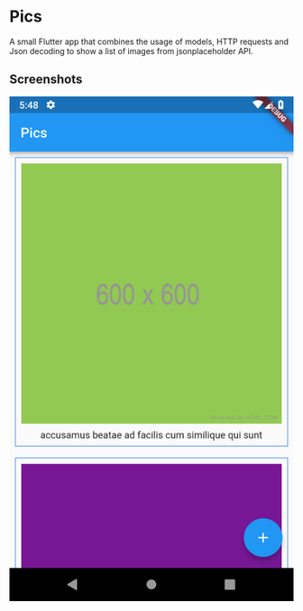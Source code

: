 # Pics

A small Flutter app that combines the usage of models, HTTP requests and Json decoding to show a list of images from jsonplaceholder API.

## Screenshots

![App](/screenshots/app.png)